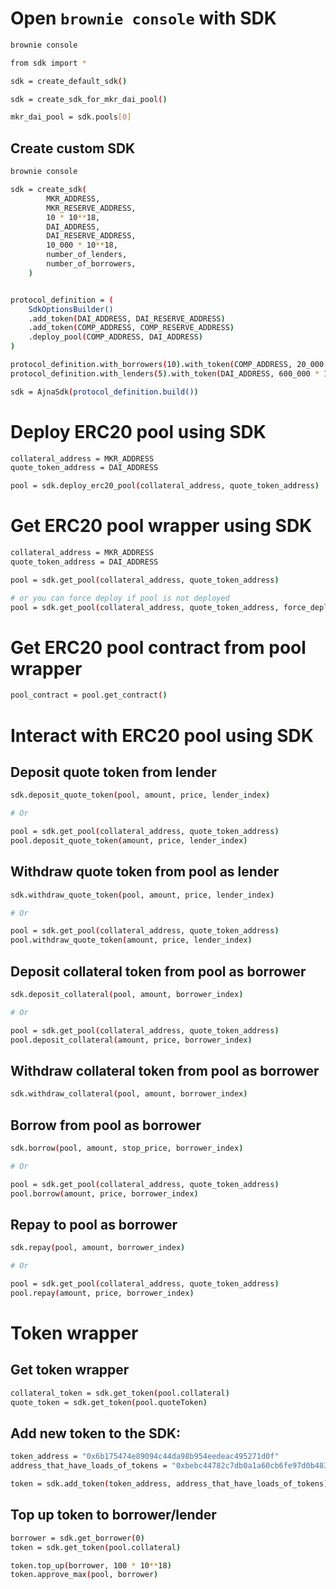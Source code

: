 # Open `brownie console` with SDK
```bash
brownie console

from sdk import *

sdk = create_default_sdk()

sdk = create_sdk_for_mkr_dai_pool()

mkr_dai_pool = sdk.pools[0]
```

## Create custom SDK
```bash
brownie console

sdk = create_sdk(
        MKR_ADDRESS,
        MKR_RESERVE_ADDRESS,
        10 * 10**18,
        DAI_ADDRESS,
        DAI_RESERVE_ADDRESS,
        10_000 * 10**18,
        number_of_lenders,
        number_of_borrowers,
    )


protocol_definition = (
    SdkOptionsBuilder()
    .add_token(DAI_ADDRESS, DAI_RESERVE_ADDRESS)
    .add_token(COMP_ADDRESS, COMP_RESERVE_ADDRESS)
    .deploy_pool(COMP_ADDRESS, DAI_ADDRESS)
)

protocol_definition.with_borrowers(10).with_token(COMP_ADDRESS, 20_000 * 10**18).add()
protocol_definition.with_lenders(5).with_token(DAI_ADDRESS, 600_000 * 10**18).add()

sdk = AjnaSdk(protocol_definition.build())
```

# Deploy ERC20 pool using SDK
```bash
collateral_address = MKR_ADDRESS
quote_token_address = DAI_ADDRESS

pool = sdk.deploy_erc20_pool(collateral_address, quote_token_address)
```

# Get ERC20 pool wrapper using SDK
```bash
collateral_address = MKR_ADDRESS
quote_token_address = DAI_ADDRESS

pool = sdk.get_pool(collateral_address, quote_token_address)

# or you can force deploy if pool is not deployed
pool = sdk.get_pool(collateral_address, quote_token_address, force_deploy=True)
```

# Get ERC20 pool contract from pool wrapper
```bash
pool_contract = pool.get_contract()
```

# Interact with ERC20 pool using SDK
## Deposit quote token from lender
```bash
sdk.deposit_quote_token(pool, amount, price, lender_index)

# Or 

pool = sdk.get_pool(collateral_address, quote_token_address)
pool.deposit_quote_token(amount, price, lender_index)
```

## Withdraw quote token from pool as lender
```bash
sdk.withdraw_quote_token(pool, amount, price, lender_index)

# Or 

pool = sdk.get_pool(collateral_address, quote_token_address)
pool.withdraw_quote_token(amount, price, lender_index)
```

## Deposit collateral token from pool as borrower
```bash
sdk.deposit_collateral(pool, amount, borrower_index)

# Or 

pool = sdk.get_pool(collateral_address, quote_token_address)
pool.deposit_collateral(amount, price, borrower_index)
```

## Withdraw collateral token from pool as borrower
```bash
sdk.withdraw_collateral(pool, amount, borrower_index)
```

## Borrow from pool as borrower
```bash
sdk.borrow(pool, amount, stop_price, borrower_index)

# Or 

pool = sdk.get_pool(collateral_address, quote_token_address)
pool.borrow(amount, price, borrower_index)
```

## Repay to pool as borrower
```bash
sdk.repay(pool, amount, borrower_index)

# Or 

pool = sdk.get_pool(collateral_address, quote_token_address)
pool.repay(amount, price, borrower_index)
```

# Token wrapper
## Get token wrapper
```bash
collateral_token = sdk.get_token(pool.collateral)
quote_token = sdk.get_token(pool.quoteToken)
```

## Add new token to the SDK:
```bash
token_address = "0x6b175474e89094c44da98b954eedeac495271d0f"
address_that_have_loads_of_tokens = "0xbebc44782c7db0a1a60cb6fe97d0b483032ff1c7"

token = sdk.add_token(token_address, address_that_have_loads_of_tokens)
```

## Top up token to borrower/lender
```bash
borrower = sdk.get_borrower(0)
token = sdk.get_token(pool.collateral)

token.top_up(borrower, 100 * 10**18)
token.approve_max(pool, borrower)
```

